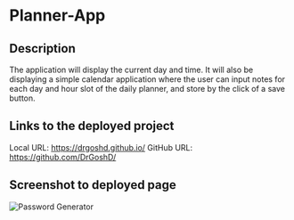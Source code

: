 # Planner-App

## Description
The application will display the current day and time. 
It will also be displaying a simple calendar application where the user can input notes for each day and hour slot of the daily planner, and store by the click of a save button.

## Links to the deployed project
Local URL: https://drgoshd.github.io/
GitHub URL: https://github.com/DrGoshD/

## Screenshot to deployed page

![Password Generator](/?raw=true)